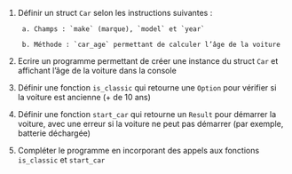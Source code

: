 1. Définir un struct `Car` selon les instructions suivantes :

        a. Champs : `make` (marque), `model` et `year`

        b. Méthode : `car_age` permettant de calculer l’âge de la voiture


2. Ecrire un programme permettant de créer une instance du struct `Car` et affichant l’âge de la voiture dans la console


3. Définir une fonction `is_classic` qui retourne une `Option` pour vérifier si la voiture est ancienne (+ de 10 ans)


4. Définir une fonction `start_car` qui retourne un `Result` pour démarrer la voiture, avec une erreur si la voiture ne peut pas démarrer (par exemple, batterie déchargée)


5. Compléter le programme en incorporant des appels aux fonctions `is_classic` et `start_car`
